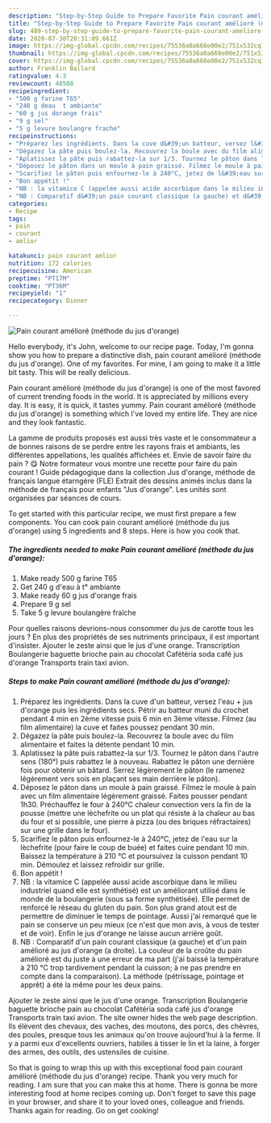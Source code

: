 ```yaml
---
description: "Step-by-Step Guide to Prepare Favorite Pain courant amélioré (méthode du jus d&amp;#39;orange)"
title: "Step-by-Step Guide to Prepare Favorite Pain courant amélioré (méthode du jus d&amp;#39;orange)"
slug: 489-step-by-step-guide-to-prepare-favorite-pain-courant-ameliore-methode-du-jus-d-and-39-orange
date: 2020-07-30T20:31:09.661Z
image: https://img-global.cpcdn.com/recipes/75536a0a668e00e2/751x532cq70/pain-courant-ameliore-methode-du-jus-dorange-photo-principale-de-la-recette.jpg
thumbnail: https://img-global.cpcdn.com/recipes/75536a0a668e00e2/751x532cq70/pain-courant-ameliore-methode-du-jus-dorange-photo-principale-de-la-recette.jpg
cover: https://img-global.cpcdn.com/recipes/75536a0a668e00e2/751x532cq70/pain-courant-ameliore-methode-du-jus-dorange-photo-principale-de-la-recette.jpg
author: Franklin Ballard
ratingvalue: 4.3
reviewcount: 48508
recipeingredient:
- "500 g farine T65"
- "240 g deau  t ambiante"
- "60 g jus dorange frais"
- "9 g sel"
- "5 g levure boulangre frache"
recipeinstructions:
- "Préparez les ingrédients. Dans la cuve d&#39;un batteur, versez l&#39;eau + jus d&#39;orange puis les ingrédients secs. Pétrir au batteur muni du crochet pendant 4 min en 2ème vitesse puis 6 min en 3ème vitesse. Filmez (au film alimentaire) la cuve et faites poussez pendant 30 min."
- "Dégazez la pâte puis boulez-la. Recouvrez la boule avec du film alimentaire et faites la détente pendant 10 min."
- "Aplatissez la pâte puis rabattez-la sur 1/3. Tournez le pâton dans l&#39;autre sens (180°) puis rabattez le à nouveau. Rabattez le pâton une dernière fois pour obtenir un bâtard. Serrez légèrement le pâton (le ramenez légèrement vers sois en plaçant ses main derrière le pâton)."
- "Déposez le pâton dans un moule à pain graissé. Filmez le moule à pain avec un film alimentaire légèrement graissé. Faites pousser pendant 1h30. Préchauffez le four à 240°C chaleur convection vers la fin de la pousse (mettre une lèchefrite ou un plat qui résiste à la chaleur au bas du four et si possible, une pierre à pizza (ou des briques réfractaires) sur une grille dans le four)."
- "Scarifiez le pâton puis enfournez-le à 240°C, jetez de l&#39;eau sur la lèchefrite (pour faire le coup de buée) et faites cuire pendant 10 min. Baissez la température à 210 °C et poursuivez la cuisson pendant 10 min. Démoulez et laissez refroidir sur grille."
- "Bon appétit !"
- "NB : la vitamice C (appelée aussi acide ascorbique dans le milieu industriel quand elle est synthétisé) est un améliorant utilisé dans le monde de la boulangerie (sous sa forme synthétisée). Elle permet de renforcé le réseau du gluten du pain. Son plus grand atout est de permettre de diminuer le temps de pointage. Aussi j&#39;ai remarqué que le pain se conserve un peu mieux (ce n&#39;est que mon avis, à vous de tester et de voir). Enfin le jus d&#39;orange ne laisse aucun arrière goût."
- "NB : Comparatif d&#39;un pain courant classique (a gauche) et d&#39;un pain amélioré au jus d&#39;orange (a droite). La couleur de la croûte du pain amélioré est du juste à une erreur de ma part (j&#39;ai baissé la température à 210 °C trop tardivement pendant la cuisson; à ne pas prendre en compte dans la comparaison). La méthode (pétrissage, pointage et apprêt) à été la même pour les deux pains."
categories:
- Recipe
tags:
- pain
- courant
- amlior

katakunci: pain courant amlior 
nutrition: 172 calories
recipecuisine: American
preptime: "PT17M"
cooktime: "PT36M"
recipeyield: "1"
recipecategory: Dinner

---
```



![Pain courant amélioré (méthode du jus d&#39;orange)](https://img-global.cpcdn.com/recipes/75536a0a668e00e2/751x532cq70/pain-courant-ameliore-methode-du-jus-dorange-photo-principale-de-la-recette.jpg)

Hello everybody, it's John, welcome to our recipe page. Today, I'm gonna show you how to prepare a distinctive dish, pain courant amélioré (méthode du jus d&#39;orange). One of my favorites. For mine, I am going to make it a little bit tasty. This will be really delicious.

Pain courant amélioré (méthode du jus d&#39;orange) is one of the most favored of current trending foods in the world. It is appreciated by millions every day. It is easy, it is quick, it tastes yummy. Pain courant amélioré (méthode du jus d&#39;orange) is something which I've loved my entire life. They are nice and they look fantastic.

La gamme de produits proposés est aussi très vaste et le consommateur a de bonnes raisons de se perdre entre les rayons frais et ambiants, les différentes appellations, les qualités affichées et. Envie de savoir faire du pain ? 😋 Notre formateur vous montre une recette pour faire du pain courant ! Guide pédagogique dans la collection Jus d&#39;orange, méthode de français langue étarngère (FLE) Extrait des dessins animés inclus dans la méthode de français pour enfants &#34;Jus d&#39;orange&#34;. Les unités sont organisées par séances de cours.


To get started with this particular recipe, we must first prepare a few components. You can cook pain courant amélioré (méthode du jus d&#39;orange) using 5 ingredients and 8 steps. Here is how you cook that.

<!--inarticleads1-->

##### The ingredients needed to make Pain courant amélioré (méthode du jus d&#39;orange):

1. Make ready 500 g farine T65
1. Get 240 g d&#39;eau à t° ambiante
1. Make ready 60 g jus d&#39;orange frais
1. Prepare 9 g sel
1. Take 5 g levure boulangère fraîche


Pour quelles raisons devrions-nous consommer du jus de carotte tous les jours ? En plus des propriétés de ses nutriments principaux, il est important d&#39;insister. Ajouter le zeste ainsi que le jus d&#39;une orange. Transcription Boulangerie baguette brioche pain au chocolat Cafétéria soda café jus d&#39;orange Transports train taxi avion. 

<!--inarticleads2-->

##### Steps to make Pain courant amélioré (méthode du jus d&#39;orange):

1. Préparez les ingrédients. Dans la cuve d&#39;un batteur, versez l&#39;eau + jus d&#39;orange puis les ingrédients secs. Pétrir au batteur muni du crochet pendant 4 min en 2ème vitesse puis 6 min en 3ème vitesse. Filmez (au film alimentaire) la cuve et faites poussez pendant 30 min.
1. Dégazez la pâte puis boulez-la. Recouvrez la boule avec du film alimentaire et faites la détente pendant 10 min.
1. Aplatissez la pâte puis rabattez-la sur 1/3. Tournez le pâton dans l&#39;autre sens (180°) puis rabattez le à nouveau. Rabattez le pâton une dernière fois pour obtenir un bâtard. Serrez légèrement le pâton (le ramenez légèrement vers sois en plaçant ses main derrière le pâton).
1. Déposez le pâton dans un moule à pain graissé. Filmez le moule à pain avec un film alimentaire légèrement graissé. Faites pousser pendant 1h30. Préchauffez le four à 240°C chaleur convection vers la fin de la pousse (mettre une lèchefrite ou un plat qui résiste à la chaleur au bas du four et si possible, une pierre à pizza (ou des briques réfractaires) sur une grille dans le four).
1. Scarifiez le pâton puis enfournez-le à 240°C, jetez de l&#39;eau sur la lèchefrite (pour faire le coup de buée) et faites cuire pendant 10 min. Baissez la température à 210 °C et poursuivez la cuisson pendant 10 min. Démoulez et laissez refroidir sur grille.
1. Bon appétit !
1. NB : la vitamice C (appelée aussi acide ascorbique dans le milieu industriel quand elle est synthétisé) est un améliorant utilisé dans le monde de la boulangerie (sous sa forme synthétisée). Elle permet de renforcé le réseau du gluten du pain. Son plus grand atout est de permettre de diminuer le temps de pointage. Aussi j&#39;ai remarqué que le pain se conserve un peu mieux (ce n&#39;est que mon avis, à vous de tester et de voir). Enfin le jus d&#39;orange ne laisse aucun arrière goût.
1. NB : Comparatif d&#39;un pain courant classique (a gauche) et d&#39;un pain amélioré au jus d&#39;orange (a droite). La couleur de la croûte du pain amélioré est du juste à une erreur de ma part (j&#39;ai baissé la température à 210 °C trop tardivement pendant la cuisson; à ne pas prendre en compte dans la comparaison). La méthode (pétrissage, pointage et apprêt) à été la même pour les deux pains.


Ajouter le zeste ainsi que le jus d&#39;une orange. Transcription Boulangerie baguette brioche pain au chocolat Cafétéria soda café jus d&#39;orange Transports train taxi avion. The site owner hides the web page description. Ils élèvent des chevaux, des vaches, des moutons, des porcs, des chèvres, des poules, presque tous les animaux qu&#39;on trouve aujourd&#39;hui à la ferme. Il y a parmi eux d&#39;excellents ouvriers, habiles à tisser le lin et la laine, à forger des armes, des outils, des ustensiles de cuisine. 

So that is going to wrap this up with this exceptional food pain courant amélioré (méthode du jus d&#39;orange) recipe. Thank you very much for reading. I am sure that you can make this at home. There is gonna be more interesting food at home recipes coming up. Don't forget to save this page in your browser, and share it to your loved ones, colleague and friends. Thanks again for reading. Go on get cooking!
